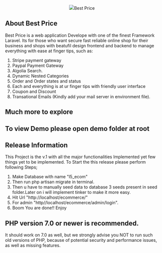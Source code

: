 <p align="center"><img src="https://laravel.com/assets/img/components/logo-laravel.svg">Best Price</p>


## About Best Price

Best Price is a web application Develope with one of the finest Framework Laravel. Its for those who want secure fast reliable online shop for their business and shops with beatufil design frontend and backend to manage everything with ease at finger tips, such as:

1) Stripe payment gateway
2) Paypal Payment Gateway
3) Algolia Search.
4) Dynamic Nested Categories
5) Order and Order states and status 
6) Each and everything is at ur finger tips with friendly user interface
7) Coupon and Discount
8) Transational Emails (Kindly add your mail server in environment file).
## Much more to explore

## To view Demo please open demo folder at root


## Release Information


This Project is the v.1 with all the major functionalities Implemented yet few things yet to be implemented. To Start the
this release please perform following Steps;

1) Make Database with name "l5_ecom"
2) Then run php artisan migrate in terminal.
3) Then u have to manually seed data to database 3 seeds present in seed folder.Later on i will implement tinker to make it more easy.
4) Hit Url "http://localhost/ecommerce/"
5) For admin "http//localhost/ecommerce/admin/login".
6) Boom You are done!! Enjoy

## PHP version 7.0 or newer is recommended.

It should work on 7.0 as well, but we strongly advise you NOT to run
such old versions of PHP, because of potential security and performance
issues, as well as missing features.
